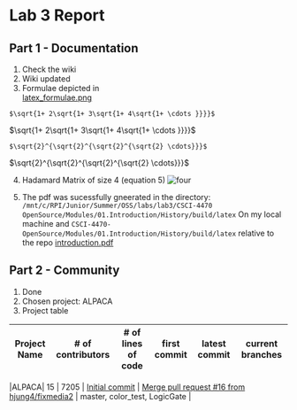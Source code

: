 # Lab 3 Report
## Part 1 - Documentation
1. Check the wiki
2. Wiki updated
3. Formulae depicted in   
[latex_formulae.png](https://github.com/rcos/CSCI-4470-OpenSource/blob/master/Modules/03.DocumentationAndCommunity/latex_formulae.png)  

`$\sqrt{1+ 2\sqrt{1+ 3\sqrt{1+ 4\sqrt{1+ \cdots }}}}$`  

$\sqrt{1+ 2\sqrt{1+ 3\sqrt{1+ 4\sqrt{1+ \cdots }}}}$  

`$\sqrt{2}^{\sqrt{2}^{\sqrt{2}^{\sqrt{2} \cdots}}}$`  

$\sqrt{2}^{\sqrt{2}^{\sqrt{2}^{\sqrt{2} \cdots}}}$  

4. Hadamard Matrix of size 4 (equation 5)
![four](https://user-images.githubusercontent.com/49171429/173102050-3b830aa2-0807-434c-9512-b3f0b9fb2d73.PNG)

5. The pdf was sucessfully gneerated in the directory:
`/mnt/c/RPI/Junior/Summer/OSS/labs/lab3/CSCI-4470 OpenSource/Modules/01.Introduction/History/build/latex` On my local machine and `CSCI-4470-OpenSource/Modules/01.Introduction/History/build/latex` relative to the repo
[introduction.pdf](https://github.com/PotatoPalooza/oss-repo-template/files/8880351/introduction.pdf)

## Part 2 - Community
1. Done
2. Chosen project: ALPACA
3. Project table  

|Project Name| # of contributors | # of lines of code| first commit| latest commit| current branches|
|---|---|---|---|---|---|

|ALPACA| 15 | 7205 | [Initial commit](https://github.com/rpi-alpaca/alpaca/commit/a8b820a9c12f26ee5861a3cd511dd36805705468) | [Merge pull request #16 from hjung4/fixmedia2](https://github.com/rpi-alpaca/alpaca/commit/550d1c4f06c0697f5c9e638a98cce34bb2fa5fee) | master, color_test, LogicGate |
